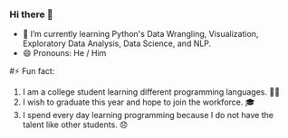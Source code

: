 ### Hi there 👋
- 🌱 I’m currently learning Python's Data Wrangling, Visualization, Exploratory Data Analysis, Data Science, and NLP.
- 😄 Pronouns: He / Him

#⚡ Fun fact: 
   1. I am a college student learning different programming languages. 👨‍💻
   1. I wish to graduate this year and hope to join the workforce. 🎓
   1. I spend every day learning programming because I do not have the talent like other students. 😞
  
<!--
**draven06/draven06** is a ✨ _particular_ ✨ repository because its `README.md` (this file) appears on your GitHub profile.

Here are some ideas to get you started:

- 🌱 I’m currently learning Python's Data Wrangling, Visualization, Exploratory Data Analysis, Data Science, and Natural Language Processing.
- 😄 Pronouns: He / Him
- ⚡ Fun fact: 
      I am a college student learning different programming languages. 👨‍💻
      I wish to graduate this year and hope to join the workforce. 🎓
      I spend everyday learning programming because I do not have the talent like other students. 😞
-->
